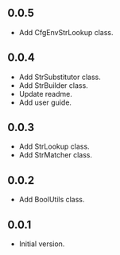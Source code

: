 ## 0.0.5
- Add CfgEnvStrLookup class.

## 0.0.4
- Add StrSubstitutor class.
- Add StrBuilder class.
- Update readme.
- Add user guide.

## 0.0.3
- Add StrLookup class.
- Add StrMatcher class.

## 0.0.2
- Add BoolUtils class.

## 0.0.1
- Initial version.
